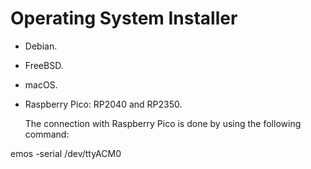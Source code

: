 # Operating System Installer

* Debian.
* FreeBSD.
* macOS.
* Raspberry Pico: RP2040 and RP2350.

   The connection with Raspberry Pico is done by using the following command:

emos -serial /dev/ttyACM0
